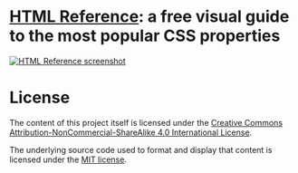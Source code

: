 # [HTML Reference](http://htmlreference.io): a free visual guide to the most popular CSS properties

[![HTML Reference screenshot](https://raw.github.com/jgthms/html-reference/master/images/html-reference-share.png)](http://htmlreference.io)

# License

The content of this project itself is licensed under the [Creative Commons Attribution-NonCommercial-ShareAlike 4.0 International License](http://creativecommons.org/licenses/by-nc-sa/4.0/).

The underlying source code used to format and display that content is licensed under the [MIT license](http://opensource.org/licenses/mit-license.php).
